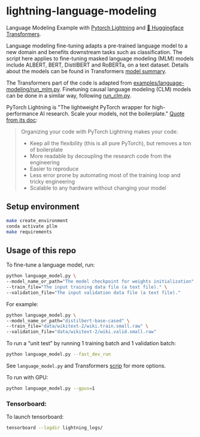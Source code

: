 # lightning-language-modeling
Language Modeling Example with [Pytorch Lightning](https://pytorch-lightning.readthedocs.io/en/stable/) and [🤗 Huggingface Transformers](https://huggingface.co/transformers/).

Language modeling fine-tuning adapts a pre-trained language model to a new domain and benefits downstream tasks such as classification. 
The script here applies to fine-tuning masked language modeling (MLM) models include ALBERT, BERT, DistilBERT and RoBERTa, on a text dataset. 
Details about the models can be found in Transformers [model summary](https://huggingface.co/transformers/model_summary.html).

The Transformers part of the code is adapted from [examples/language-modeling/run_mlm.py](https://github.com/huggingface/transformers/blob/master/examples/language-modeling/run_mlm.py). Finetuning causal language modeling (CLM) models can be done in a similar way, following [run_clm.py](https://github.com/huggingface/transformers/blob/master/examples/language-modeling/run_clm.py). 

PyTorch Lightning is "The lightweight PyTorch wrapper for high-performance AI research.
Scale your models, not the boilerplate." [Quote from its doc](https://pytorch-lightning.readthedocs.io/en/latest/new-project.html):
> Organizing your code with PyTorch Lightning makes your code:
> - Keep all the flexibility (this is all pure PyTorch), but removes a ton of boilerplate
> - More readable by decoupling the research code from the engineering
> - Easier to reproduce
> - Less error prone by automating most of the training loop and tricky engineering
> - Scalable to any hardware without changing your model
 


## Setup environment
```bash
make create_environment
conda activate pllm
make requirements
```

## Usage of this repo
To fine-tune a language model, run:
```bash
python language_model.py \ 
--model_name_or_path="The model checkpoint for weights initialization" \
--train_file="The input training data file (a text file)." \
--validation_file="The input validation data file (a text file)."
```

For example:
```bash
python language_model.py \
--model_name_or_path="distilbert-base-cased" \
--train_file="data/wikitext-2/wiki.train.small.raw" \
--validation_file="data/wikitext-2/wiki.valid.small.raw"
```

To run a “unit test” by running 1 training batch and 1 validation batch:
```bash
python language_model.py --fast_dev_run
```

See `language_model.py` and Transformers [scrip](https://github.com/huggingface/transformers/blob/master/examples/language-modeling/run_clm.py) for more options.

To run with GPU:
```bash
python language_model.py --gpus=1
```


### Tensorboard:
To launch tensorboard:
```bash
tensorboard --logdir lightning_logs/
```
